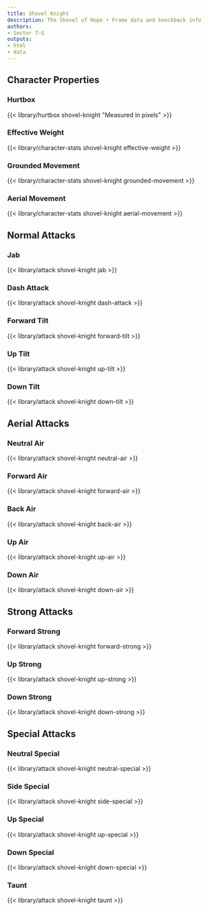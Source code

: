 ```yaml
---
title: Shovel Knight
description: The Shovel of Hope • Frame data and knockback info
authors:
- Sector 7-G
outputs:
- html
- data
---
```


## Character Properties
### Hurtbox
{{< library/hurtbox shovel-knight "Measured in pixels" >}}
### Effective Weight
{{< library/character-stats shovel-knight effective-weight >}}
### Grounded Movement
{{< library/character-stats shovel-knight grounded-movement >}}
### Aerial Movement
{{< library/character-stats shovel-knight aerial-movement >}}

## Normal Attacks
### Jab
{{< library/attack shovel-knight jab >}}
### Dash Attack
{{< library/attack shovel-knight dash-attack >}}
### Forward Tilt
{{< library/attack shovel-knight forward-tilt >}}
### Up Tilt
{{< library/attack shovel-knight up-tilt >}}
### Down Tilt
{{< library/attack shovel-knight down-tilt >}}

## Aerial Attacks
### Neutral Air
{{< library/attack shovel-knight neutral-air >}}
### Forward Air
{{< library/attack shovel-knight forward-air >}}
### Back Air
{{< library/attack shovel-knight back-air >}}
### Up Air
{{< library/attack shovel-knight up-air >}}
### Down Air
{{< library/attack shovel-knight down-air >}}

## Strong Attacks
### Forward Strong
{{< library/attack shovel-knight forward-strong >}}
### Up Strong
{{< library/attack shovel-knight up-strong >}}
### Down Strong
{{< library/attack shovel-knight down-strong >}}

## Special Attacks
### Neutral Special
{{< library/attack shovel-knight neutral-special >}}
### Side Special
{{< library/attack shovel-knight side-special >}}
### Up Special
{{< library/attack shovel-knight up-special >}}
### Down Special
{{< library/attack shovel-knight down-special >}}

### Taunt
{{< library/attack shovel-knight taunt >}}
